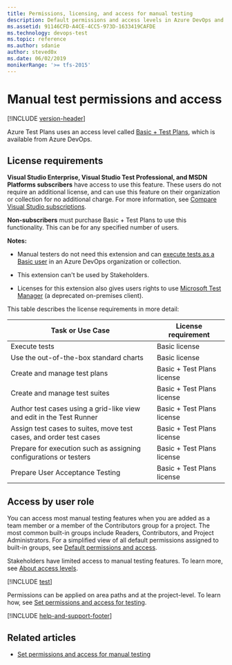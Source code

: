 ```yaml
---
title: Permissions, licensing, and access for manual testing
description: Default permissions and access levels in Azure DevOps and TFS for manual and exploratory testing topics and problems
ms.assetid: 91146CFD-A4CE-4CC5-973D-1633419CAFDE
ms.technology: devops-test
ms.topic: reference
ms.author: sdanie
author: steved0x
ms.date: 06/02/2019
monikerRange: '>= tfs-2015'
---
```


# Manual test permissions and access 

[!INCLUDE [version-header](includes/version-header.md)]

Azure Test Plans uses an access level called [Basic + Test Plans](https://marketplace.visualstudio.com/items?itemName=ms.vss-testmanager-web),
which is available from Azure DevOps.

## License requirements

**Visual Studio Enterprise, Visual Studio Test Professional, and MSDN Platforms subscribers** have access to use this feature. These users do not require
an additional license, and can use this feature on their organization or collection for no additional charge.
For more information, see [Compare Visual Studio subscriptions](https://www.visualstudio.com/vs/pricing).
 
**Non-subscribers** must purchase Basic + Test Plans to use this functionality. This can be for any specified number of users.

**Notes:**

* Manual testers do not need this extension and can 
  [execute tests as a Basic user](https://docs.microsoft.com/azure/devops/test/manual-test-permissions?view=azure-devops&preserve-view=true#license-requirements)
  in an Azure DevOps organization or collection.

* This extension can't be used by Stakeholders.

* Licenses for this extension also gives users rights to use [Microsoft Test Manager](https://docs.microsoft.com/azure/devops/test/mtm/guidance-mtm-usage?view=azure-devops&preserve-view=true) (a deprecated on-premises client).

This table describes the license requirements in more detail:

| Task or Use Case | License requirement |
| --- | --- |
| Execute tests | Basic license |
| Use the out-of-the-box standard charts | Basic license |
| Create and manage test plans | Basic + Test Plans license |
| Create and manage test suites | Basic + Test Plans license |
| Author test cases using a grid-like view and edit in the Test Runner | Basic + Test Plans license |
| Assign test cases to suites, move test cases, and order test cases | Basic + Test Plans license |
| Prepare for execution such as assigning configurations or testers | Basic + Test Plans license | 
| Prepare User Acceptance Testing | Basic + Test Plans license |

## Access by user role

You can access most manual testing features when you are added as a team member or a member
of the Contributors group for a project. The most common built-in groups include Readers,
Contributors, and Project Administrators. For a simplified view of all default permissions
assigned to built-in groups, see [Default permissions and access](../organizations/security/permissions-access.md).  

Stakeholders have limited access to manual testing features.
To learn more, see [About access levels](../organizations/security/access-levels.md).

[!INCLUDE [test](../organizations/security/includes/test.md)] 


Permissions can be applied on area paths and at the project-level. To learn how, see [Set permissions and access for testing](../organizations/security/set-permissions-access-test.md). 

[!INCLUDE [help-and-support-footer](includes/help-and-support-footer.md)] 

## Related articles

- [Set permissions and access for manual testing](../organizations/security/set-permissions-access-test.md)
